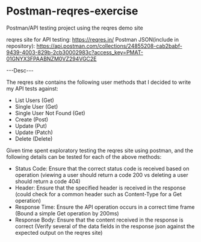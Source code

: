 # Postman-reqres-exercise
Postman/API testing project using the reqres demo site

reqres site for API testing: https://reqres.in/
Postman JSON(include in repository): https://api.postman.com/collections/24855208-cab2babf-9439-4003-829b-2cb30002983c?access_key=PMAT-01GNYX3FPAABNZM0VZ294VGC2E

---Desc---

The reqres site contains the following user methods that I decided to write my API tests against:
-	List Users (Get)
-	Single User (Get)
-	Single User Not Found (Get)
-	Create (Post)
-	Update (Put)
-	Update (Patch)
-	Delete (Delete)

Given time spent exploratory testing the reqres site using postman, and the following details can be tested for each of the above methods:
-	Status Code: Ensure that the correct status code is received based on operation (viewing a user should return a code 200 vs deleting a user should return a code 404)
-	Header: Ensure that the specified header is received in the response (could check for a common header such as Content-Type for a Get operation)
-	Response Time: Ensure the API operation occurs in a correct time frame (Bound a simple Get operation by 200ms)
-	Response Body: Ensure that the content received in the response is correct (Verify several of the data fields in the response json against the expected output on the reqres site)
